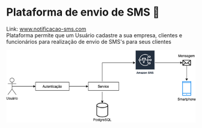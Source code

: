 # Plataforma de envio de SMS :email:
Link: www.notificacao-sms.com
</br>
Plataforma permite que um Usuário cadastre a sua empresa, clientes e funcionários para realização de envio de SMS's para seus clientes

![alt text](https://github.com/brunotitata/sms-service/blob/master/diagrama.png)
